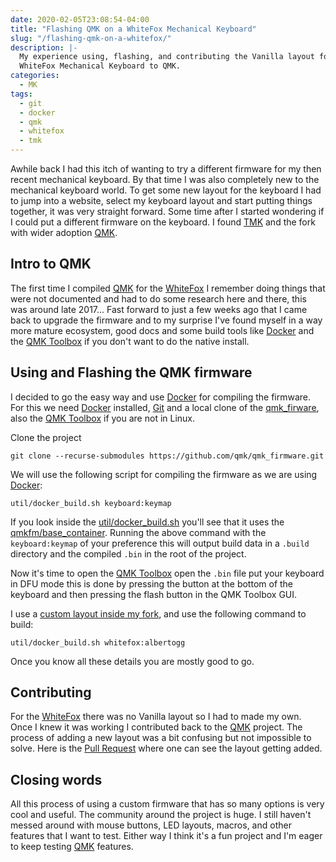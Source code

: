 ```yaml
---
date: 2020-02-05T23:08:54-04:00
title: "Flashing QMK on a WhiteFox Mechanical Keyboard"
slug: "/flashing-qmk-on-a-whitefox/"
description: |-
  My experience using, flashing, and contributing the Vanilla layout for the
  WhiteFox Mechanical Keyboard to QMK.
categories:
  - MK
tags:
  - git
  - docker
  - qmk
  - whitefox
  - tmk
---
```


Awhile back I had this itch of wanting to try a different firmware for my then
recent mechanical keyboard. By that time I was also completely new to the
mechanical keyboard world. To get some new layout for the keyboard I had to jump
into a website, select my keyboard layout and start putting things together, it
was very straight forward. Some time after I started wondering if I could put a
different firmware on the keyboard. I found [TMK][tmk] and the fork with wider
adoption [QMK][qmk].

## Intro to QMK

The first time I compiled [QMK][qmk] for the [WhiteFox][whitefox] I remember
doing things that were not documented and had to do some research here and
there, this was around late 2017... Fast forward to just a few weeks ago that I
came back to upgrade the firmware and to my surprise I've found myself in a way
more mature ecosystem, good docs and some build tools like [Docker][docker] and
the [QMK Toolbox][qmk-toolbox] if you don't want to do the native install.

## Using and Flashing the QMK firmware

I decided to go the easy way and use [Docker][docker] for compiling the
firmware. For this we need [Docker][docker] installed, [Git][git] and a local
clone of the [qmk_firware][qmk-firmware], also the [QMK Toolbox][qmk-toolbox] if
you are not in Linux.

Clone the project

    git clone --recurse-submodules https://github.com/qmk/qmk_firmware.git

We will use the following script for compiling the firmware as we are using
[Docker][docker]:

    util/docker_build.sh keyboard:keymap

If you look inside the [util/docker_build.sh][docker-build] you'll see that it
uses the [qmkfm/base_container][base-container]. Running the above command with
the `keyboard:keymap` of your preference this will output build data in a
`.build` directory and the compiled `.bin` in the root of the project.

Now it's time to open the [QMK Toolbox][qmk-toolbox] open the `.bin` file put
your keyboard in DFU mode this is done by pressing the button at the bottom of
the keyboard and then pressing the flash button in the QMK Toolbox GUI.

I use a [custom layout inside my fork][whitefox-albertogg], and use the
following command to build:

    util/docker_build.sh whitefox:albertogg

Once you know all these details you are mostly good to go.

## Contributing

For the [WhiteFox][whitefox] there was no Vanilla layout so I had to made my
own. Once I knew it was working I contributed back to the [QMK][qmk] project.
The process of adding a new layout was a bit confusing but not impossible to
solve. Here is the [Pull Request][whitefox-vanilla-pr] where one can see the
layout getting added.

## Closing words

All this process of using a custom firmware that has so many options is very
cool and useful. The community around the project is huge. I still haven't
messed around with mouse buttons, LED layouts, macros, and other features that I
want to test. Either way I think it's a fun project and I'm eager to keep
testing [QMK][qmk] features.

[qmk]: https://qmk.fm
[tmk]: https://github.com/tmk/tmk_keyboard
[git]: https://git-scm.com
[qmk-firmware]: https://github.com/qmk/qmk_firmware
[docker]: https://www.docker.com
[base-container]: https://hub.docker.com/r/qmkfm/base_container
[docker-build]: https://github.com/qmk/qmk_firmware/blob/master/util/docker_build.sh
[qmk-toolbox]: https://github.com/qmk/qmk_toolbox
[whitefox-albertogg]: https://github.com/albertogg/qmk_firmware/tree/albertogg-whitefox-keymap/keyboards/whitefox/keymaps/albertogg
[whitefox]: https://input.club/whitefox/
[whitefox-vanilla-pr]: https://github.com/qmk/qmk_firmware/pull/8043
